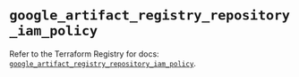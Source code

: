 # `google_artifact_registry_repository_iam_policy`

Refer to the Terraform Registry for docs: [`google_artifact_registry_repository_iam_policy`](https://registry.terraform.io/providers/hashicorp/google-beta/5.42.0/docs/resources/google_artifact_registry_repository_iam_policy).
